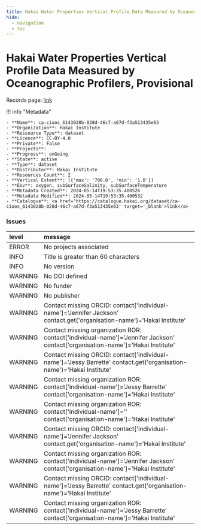 ```yaml
---
title: Hakai Water Properties Vertical Profile Data Measured by Oceanographic Profilers, Provisional
hide:
  - navigation
  - toc
---
```


# Hakai Water Properties Vertical Profile Data Measured by Oceanographic Profilers, Provisional

Records page: <a href='https://catalogue.hakai.org/dataset/ca-cioos_6143028b-028d-46c7-a67d-f3a513435e63' target='_blank'>link</a>

<div id='map'></div>

!!! info "Metadata"
    
    - **Name**: ca-cioos_6143028b-028d-46c7-a67d-f3a513435e63 
    - **Organization**: Hakai Institute 
    - **Ressource Type**: dataset 
    - **Licence**: CC-BY-4.0 
    - **Private**: False 
    - **Projects**:  
    - **Progress**: onGoing 
    - **State**: active 
    - **Type**: dataset 
    - **Distributor**: Hakai Institute 
    - **Resources Count**: 2 
    - **Vertical Extent**: [{'max': '700.0', 'min': '1.0'}] 
    - **Eov**: oxygen, subSurfaceSalinity, subSurfaceTemperature 
    - **Metadata Created**: 2024-05-14T19:53:35.400526 
    - **Metadata Modified**: 2024-05-14T19:53:35.400532 
    - **Catalogue**: <a href='https://catalogue.hakai.org/dataset/ca-cioos_6143028b-028d-46c7-a67d-f3a513435e63' target='_blank'>link</a> 

### Issues

| level   | message                                                                                                                         |
|:--------|:--------------------------------------------------------------------------------------------------------------------------------|
| ERROR   | No projects associated                                                                                                          |
| INFO    | Title is greater than 60 characters                                                                                             |
| INFO    | No version                                                                                                                      |
| WARNING | No DOI defined                                                                                                                  |
| WARNING | No funder                                                                                                                       |
| WARNING | No publisher                                                                                                                    |
| WARNING | Contact missing ORCID: contact['individual-name']='Jennifer Jackson' contact.get('organisation-name')='Hakai Institute'         |
| WARNING | Contact missing organization ROR:  contact['individual-name']='Jennifer Jackson' contact['organisation-name']='Hakai Institute' |
| WARNING | Contact missing ORCID: contact['individual-name']='Jessy Barrette' contact.get('organisation-name')='Hakai Institute'           |
| WARNING | Contact missing organization ROR:  contact['individual-name']='Jessy Barrette' contact['organisation-name']='Hakai Institute'   |
| WARNING | Contact missing organization ROR:  contact['individual-name']='' contact['organisation-name']='Hakai Institute'                 |
| WARNING | Contact missing ORCID: contact['individual-name']='Jennifer Jackson' contact.get('organisation-name')='Hakai Institute'         |
| WARNING | Contact missing organization ROR:  contact['individual-name']='Jennifer Jackson' contact['organisation-name']='Hakai Institute' |
| WARNING | Contact missing ORCID: contact['individual-name']='Jessy Barrette' contact.get('organisation-name')='Hakai Institute'           |
| WARNING | Contact missing organization ROR:  contact['individual-name']='Jessy Barrette' contact['organisation-name']='Hakai Institute'   |

<script>
   document.addEventListener("DOMContentLoaded", function() {
    var map = L.map('map').setView([51.505, -125.09], 5);
    L.tileLayer('https://tile.openstreetmap.org/{z}/{x}/{y}.png', {
        maxZoom: 19,
        attribution: '&copy; <a href="http://www.openstreetmap.org/copyright">OpenStreetMap</a>'
    }).addTo(map);
    var geojsonFeature = {
        "type": "Feature",
        "properties": {
            "name" : "Hakai Water Properties Vertical Profile Data Measured by Oceanographic Profilers, Provisional"
        },
        "geometry": {'type': 'Polygon', 'coordinates': [[[-128.5, 52.27], [-127.4, 52.21], [-127.2, 51.66], [-125.6, 51.13], [-124.8, 50.96], [-124.1, 50.43], [-124.7, 49.98], [-124.9, 49.8], [-126.7, 50.45], [-128.1, 51.37], [-128.4, 51.69], [-128.5, 52.27]]]}
    }
    L.geoJSON(geojsonFeature).addTo(map);
   })
</script>
